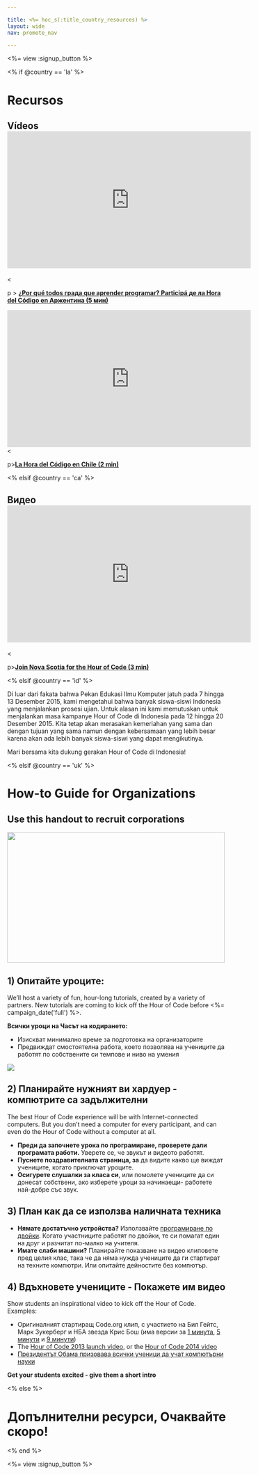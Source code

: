 ```yaml
---

title: <%= hoc_s(:title_country_resources) %>
layout: wide
nav: promote_nav

---
```


<%= view :signup_button %>

<% if @country == 'la' %>

# Recursos

## Vídeos <iframe width="560" height="315" src="https://www.youtube.com/embed/HrBh2165KjE" frameborder="0" allowfullscreen></iframe>
<

p > [ **¿Por qué todos града que aprender programar? Participá де ла Hora del Código en Аржентина (5 мин)**](https://www.youtube.com/watch?v=HrBh2165KjE)

  
 <iframe width="560" height="315" src="https://www.youtube.com/embed/_vq6Wpb-WyQ" frameborder="0" allowfullscreen></iframe>
<

p>[**La Hora del Código en Chile (2 min)**](https://www.youtube.com/watch?v=vq6Wpb-WyQ)

<% elsif @country == 'ca' %>

## Видео <iframe width="560" height="315" src="https://www.youtube.com/embed/k3cg1e27zQM" frameborder="0" allowfullscreen></iframe>
<

p>[**Join Nova Scotia for the Hour of Code (3 min)**](https://www.youtube.com/watch?v=k3cg1e27zQM)

<% elsif @country == 'id' %>

Di luar dari fakata bahwa Pekan Edukasi Ilmu Komputer jatuh pada 7 hingga 13 Desember 2015, kami mengetahui bahwa banyak siswa-siswi Indonesia yang menjalankan prosesi ujian. Untuk alasan ini kami memutuskan untuk menjalankan masa kampanye Hour of Code di Indonesia pada 12 hingga 20 Desember 2015. Kita tetap akan merasakan kemeriahan yang sama dan dengan tujuan yang sama namun dengan kebersamaan yang lebih besar karena akan ada lebih banyak siswa-siswi yang dapat mengikutinya.

Mari bersama kita dukung gerakan Hour of Code di Indonesia!

<% elsif @country == 'uk' %>

# How-to Guide for Organizations

## Use this handout to recruit corporations

[<img width="500" height="300" src="<%= localized_image('/images/corporations.png') %>" />](<%= localized_file('/files/corporations.pdf') %>)

## 1) Опитайте уроците:

We’ll host a variety of fun, hour-long tutorials, created by a variety of partners. New tutorials are coming to kick off the Hour of Code before <%= campaign_date('full') %>.

**Всички уроци на Часът на кодирането:**

  * Изискват минимално време за подготовка на организаторите
  * Предвиждат смостоятелна работа, което позволява на учениците да работят по собствените си темпове и ниво на умения

[![](https://uk.code.org/images/tutorials.png)](https://uk.code.org/learn)

## 2) Планирайте нужният ви хардуер - компютрите са задължителни

The best Hour of Code experience will be with Internet-connected computers. But you don’t need a computer for every participant, and can even do the Hour of Code without a computer at all.

  * **Преди да започнете урока по програмиране, проверете дали програмата работи.** Уверете се, че звукът и видеото работят.
  * **Пуснете поздравителната страница, за** да видите какво ще виждат учениците, когато приключат уроците. 
  * **Осигурете слушалки за класа си**, или помолете учениците да си донесат собствени, ако изберете уроци за начинаещи- работете най-добре със звук.

## 3) План как да се използва наличната техника

  * **Нямате достатъчно устройства?** Използвайте [ програмиране по двойки](http://www.ncwit.org/resources/pair-programming-box-power-collaborative-learning). Когато участниците работят по двойки, те си помагат един на друг и разчитат по-малко на учителя.
  * **Имате слаби машини?** Планирайте показване на видео клиповете пред целия клас, така че да няма нужда учениците да ги стартират на техните компютри. Или опитайте дейностите без компютър.

## 4) Вдъхновете учениците - Покажете им видео

Show students an inspirational video to kick off the Hour of Code. Examples:

  * Оригиналният стартиращ Code.org клип, с участието на Бил Гейтс, Марк Зукерберг и НБА звезда Крис Бош (има версии за [ 1 минута](https://www.youtube.com/watch?v=qYZF6oIZtfc), [ 5 минути](https://www.youtube.com/watch?v=nKIu9yen5nc) и [ 9 минути](https://www.youtube.com/watch?v=dU1xS07N-FA))
  * The [Hour of Code 2013 launch video](https://www.youtube.com/watch?v=FC5FbmsH4fw), or the [Hour of Code 2014 video](https://www.youtube.com/watch?v=96B5-JGA9EQ)
  * [Президентът Обама призовава всички ученици да учат компютърни науки](https://www.youtube.com/watch?v=6XvmhE1J9PY)

**Get your students excited - give them a short intro**

<% else %>

# Допълнителни ресурси, Очаквайте скоро!

<% end %>

<%= view :signup_button %>